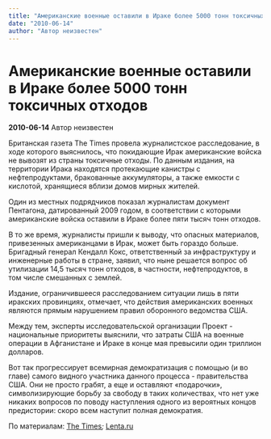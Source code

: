 ```yaml
---
title: "Американские военные оставили в Ираке более 5000 тонн токсичных отходов"
date: "2010-06-14"
author: "Автор неизвестен"
---
```


# Американские военные оставили в Ираке более 5000 тонн токсичных отходов

**2010-06-14** Автор неизвестен

Британская газета The Times провела журналистское расследование, в ходе которого выяснилось, что покидающие Ирак американские войска не вывозят из страны токсичные отходы. По данным издания, на территории Ирака находятся протекающие канистры с нефтепродуктами, бракованные аккумуляторы, а также емкости с кислотой, хранящиеся вблизи домов мирных жителей.

Один из местных подрядчиков показал журналистам документ Пентагона, датированный 2009 годом, в соответствии с которыми американские войска оставили в Ираке более пяти тысяч тонн отходов.

В то же время, журналисты пришли к выводу, что опасных материалов, привезенных американцами в Ирак, может быть гораздо больше. Бригадный генерал Кендалл Кокс, ответственный за инфраструктуру и инженерные работы в стране, заявил, что ныне решается вопрос об утилизации 14,5 тысяч тонн отходов, в частности, нефтепродуктов, в том числе смешанных с землей.

Издание, ограничившееся расследованием ситуации лишь в пяти иракских провинциях, отмечает, что действия американских военных являются прямым нарушением правил оборонного ведомства США.

Между тем, эксперты исследовательской организации Проект - национальные приоритеты выяснили, что затраты США на военные операции в Афганистане и Ираке в конце мая превысили один триллион долларов.

Вот так прогрессирует всемирная демократизация с помощью (и во главе) самого видного участника данного процесса - правительства США. Они не просто грабят, а еще и оставляют «подарочки», символизирующие борьбу за свободу в таких количествах, что нет уже никаких вопросов по поводу наступления одного из вероятных концов предистории: скоро всем наступит полная демократия.

По материалам: [The Times](http://www.timesonline.co.uk/tol/news/)*;* [Lenta.ru](http://lenta.ru/)